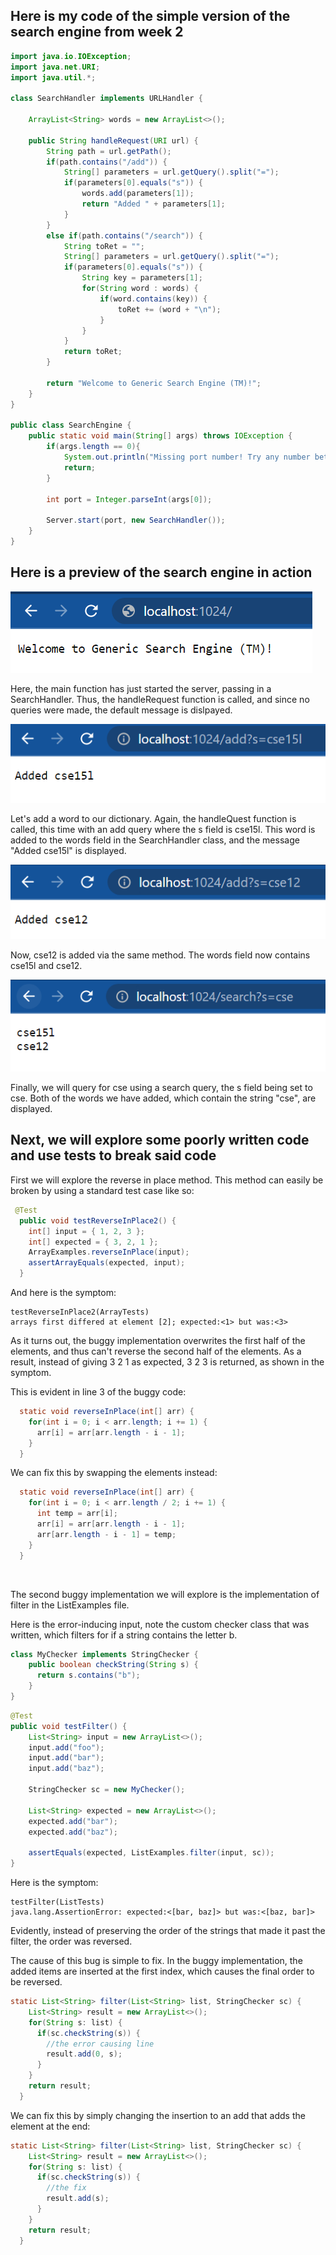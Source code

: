 
## Here is my code of the simple version of the search engine from week 2

```java
import java.io.IOException;
import java.net.URI;
import java.util.*;

class SearchHandler implements URLHandler {
    
    ArrayList<String> words = new ArrayList<>();

    public String handleRequest(URI url) {
        String path = url.getPath();
        if(path.contains("/add")) {
            String[] parameters = url.getQuery().split("=");
            if(parameters[0].equals("s")) {
                words.add(parameters[1]);
                return "Added " + parameters[1];
            }
        }
        else if(path.contains("/search")) {
            String toRet = "";
            String[] parameters = url.getQuery().split("=");
            if(parameters[0].equals("s")) {
                String key = parameters[1];
                for(String word : words) {
                    if(word.contains(key)) {
                        toRet += (word + "\n");
                    }
                }
            }
            return toRet;
        }

        return "Welcome to Generic Search Engine (TM)!";
    }
}

public class SearchEngine {
    public static void main(String[] args) throws IOException {
        if(args.length == 0){
            System.out.println("Missing port number! Try any number between 1024 to 49151");
            return;
        }

        int port = Integer.parseInt(args[0]);

        Server.start(port, new SearchHandler());
    }
}
```

## Here is a preview of the search engine in action

![](server_up.png)

Here, the main function has just started the server, passing in a SearchHandler. Thus, the handleRequest function is called, and since no queries were made, the default message is dislpayed.

![](server_add.png)

Let's add a word to our dictionary. Again, the handleQuest function is called, this time with an add query where the s field is cse15l. This word is added to the words field in the SearchHandler class, and the message "Added cse15l" is displayed.

![](server_add_2.png)

Now, cse12 is added via the same method. The words field now contains cse15l and cse12.

![](query.png)

Finally, we will query for cse using a search query, the s field being set to cse. Both of the words we have added, which contain the string "cse", are displayed.

## Next, we will explore some poorly written code and use tests to break said code

First we will explore the reverse in place method. This method can easily be broken by using a standard test case like so:

```java
 @Test
  public void testReverseInPlace2() {
    int[] input = { 1, 2, 3 };
    int[] expected = { 3, 2, 1 };
    ArrayExamples.reverseInPlace(input);
    assertArrayEquals(expected, input);
  }
```
And here is the symptom:

    testReverseInPlace2(ArrayTests)
    arrays first differed at element [2]; expected:<1> but was:<3>

As it turns out, the buggy implementation overwrites the first half of the elements, and thus can't reverse the second half of the elements. As a result, instead of giving 3 2 1 as expected, 3 2 3 is returned, as shown in the symptom.

This is evident in line 3 of the buggy code:
```java
  static void reverseInPlace(int[] arr) {
    for(int i = 0; i < arr.length; i += 1) {
      arr[i] = arr[arr.length - i - 1];
    }
  }
  ```

We can fix this by swapping the elements instead:

```java
  static void reverseInPlace(int[] arr) {
    for(int i = 0; i < arr.length / 2; i += 1) {
      int temp = arr[i];
      arr[i] = arr[arr.length - i - 1];
      arr[arr.length - i - 1] = temp;
    }
  }
```

<br>

The second buggy implementation we will explore is the implementation of filter in the ListExamples file.

Here is the error-inducing input, note the custom checker class that was written, which filters for if a string contains the letter b.

```java
class MyChecker implements StringChecker {
    public boolean checkString(String s) {
      return s.contains("b");
    }
}
```
```java
@Test
public void testFilter() {
    List<String> input = new ArrayList<>();
    input.add("foo");
    input.add("bar");
    input.add("baz");

    StringChecker sc = new MyChecker();

    List<String> expected = new ArrayList<>();
    expected.add("bar");
    expected.add("baz");

    assertEquals(expected, ListExamples.filter(input, sc));
}
```

Here is the symptom:

    testFilter(ListTests)
    java.lang.AssertionError: expected:<[bar, baz]> but was:<[baz, bar]>

Evidently, instead of preserving the order of the strings that made it past the filter, the order was reversed.

The cause of this bug is simple to fix. In the buggy implementation, the added items are inserted at the first index, which causes the final order to be reversed.

```java
static List<String> filter(List<String> list, StringChecker sc) {
    List<String> result = new ArrayList<>();
    for(String s: list) {
      if(sc.checkString(s)) {
        //the error causing line
        result.add(0, s);
      }
    }
    return result;
  }
```

We can fix this by simply changing the insertion to an add that adds the element at the end:

```java
static List<String> filter(List<String> list, StringChecker sc) {
    List<String> result = new ArrayList<>();
    for(String s: list) {
      if(sc.checkString(s)) {
        //the fix
        result.add(s);
      }
    }
    return result;
  }

```